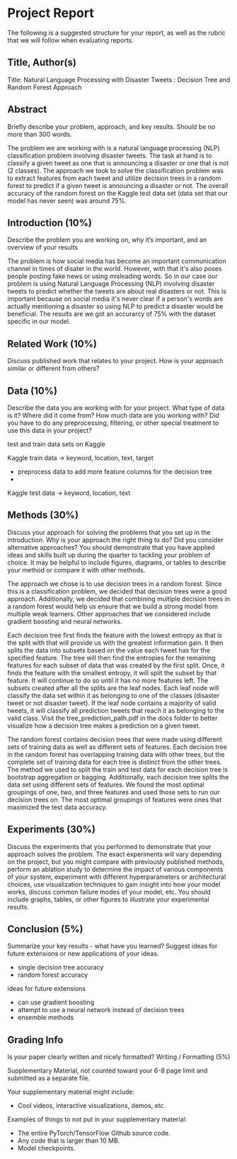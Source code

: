 # Project Report
The following is a suggested structure for your report, as well as the rubric that we will follow when evaluating reports.

## Title, Author(s)
Title: Natural Language Processing with Disaster Tweets : Decision Tree and Random Forest Approach

## Abstract
Briefly describe your problem, approach, and key results. Should be no more than 300 words.

The problem we are working with is a natural language processing (NLP) classification problem involving disaster tweets.  The task at hand is to classify a given tweet as one that is announcing a disaster or one that is not (2 classes). The approach we took to solve the classification problem was to extract features from each tweet and utilize decision trees in a random forest to predict if a given tweet is announcing a disaster or not.  The overall accuracy of the random forest on the Kaggle test data set (data set that our model has never seen) was around 75%.

## Introduction (10%)
Describe the problem you are working on, why it’s important, and an overview of your results

The problem is how social media has become an important communication channel in times of disater in the world. However, with that it's also poses people posting fake news or using misleading words. So in our case our problem is using Natural Language Processing (NLP) involving disaster tweets to predict whether the tweets are about real disasters or not. This is important because on social media it's never clear if a person's words are actually mentioning a disaster so using NLP to predict a disaster would be beneficial. The results are we got an accurarcy of 75% with the dataset specific in our model. 

## Related Work (10%)
Discuss published work that relates to your project. How is your approach similar or different from others?



## Data (10%)
Describe the data you are working with for your project. What type of data is it? Where did it come from? How much data are you working with? Did you have to do any preprocessing, filtering, or other special treatment to use this data in your project?

test and train data sets on Kaggle

Kaggle train data -> keyword, location, text, target
- preprocess data to add more feature columns for the decision tree
- 

Kaggle test data -> keyword, location, text

## Methods (30%)
Discuss your approach for solving the problems that you set up in the introduction. Why is your approach the right thing to do? Did you consider alternative approaches? You should demonstrate that you have applied ideas and skills built up during the quarter to tackling your problem of choice. It may be helpful to include figures, diagrams, or tables to describe your method or compare it with other methods.

The approach we chose is to use decision trees in a random forest. Since this is a classification problem, we decided that decision trees were a good approach. Additionally, we decided that combining multiple decision trees in a random forest would help us ensure that we build a strong model from multiple weak learners.  Other approaches that we considered include gradient boosting and neural networks. 

Each decision tree first finds the feature with the lowest entropy as that is the split with that will provide us with the greatest information gain.  It then splits the data into subsets based on the value each tweet has for the specified feature.  The tree will then find the entropies for the remaining features for each subset of data that was created by the first split.  Once, it finds the feature with the smallest entropy, it will split the subset by that feature.  It will continue to do so until it has no more features left.  The subsets created after all the splits are the leaf nodes.  Each leaf node will classify the data set within it as belonging to one of the classes (disaster tweet or not disaster tweet).  If the leaf node contains a majority of valid tweets, it will classify all prediction tweets that reach it as belonging to the valid class. Visit the tree_prediction_path.pdf in the docs folder to better visualize how a decision tree makes a prediction on a given tweet.

The random forest contains decision trees that were made using different sets of training data as well as different sets of features. Each decision tree in the random forest has overlapping training data with other trees, but the complete set of training data for each tree is distinct from the other trees.  The method we used to split the train and test data for each decision tree is bootstrap aggregation or bagging.  Additionally, each decision tree splits the data set using different sets of features. We found the most optimal groupings of one, two, and three features and used those sets to run our decision trees on.  The most optimal groupings of features were ones that maximized the test data accuracy. 

## Experiments (30%)
Discuss the experiments that you performed to demonstrate that your approach solves the problem. The exact experiments will vary depending on the project, but you might compare with previously published methods, perform an ablation study to determine the impact of various components of your system, experiment with different hyperparameters or architectural choices, use visualization techniques to gain insight into how your model works, discuss common failure modes of your model, etc. You should include graphs, tables, or other figures to illustrate your experimental results.

## Conclusion (5%)
Summarize your key results - what have you learned? Suggest ideas for future extensions or new applications of your ideas.

- single decision tree accuracy 
- random forest accuracy

ideas for future extensions
- can use gradient boosting
- attempt to use a neural network instead of decision trees
- ensemble methods

## Grading Info
Is your paper clearly written and nicely formatted? Writing / Formatting (5%)

Supplementary Material, not counted toward your 6-8 page limit and submitted as a separate file.

Your supplementary material might include:
- Cool videos, interactive visualizations, demos, etc.

Examples of things to not put in your supplementary material:
- The entire PyTorch/TensorFlow Github source code.
- Any code that is larger than 10 MB.
- Model checkpoints.

